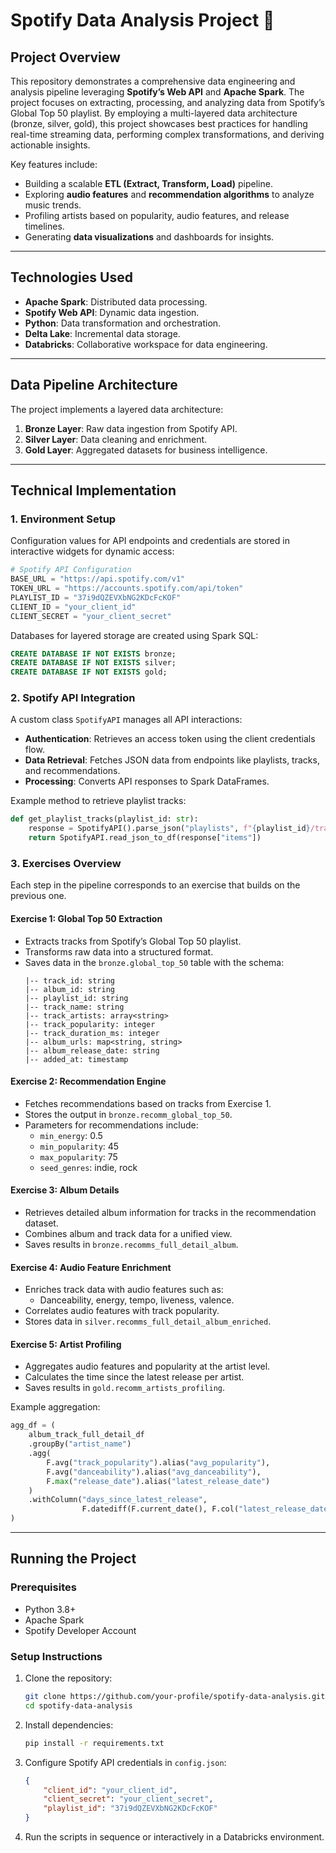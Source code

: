 
# Spotify Data Analysis Project 🎵

## **Project Overview**
This repository demonstrates a comprehensive data engineering and analysis pipeline leveraging **Spotify’s Web API** and **Apache Spark**. The project focuses on extracting, processing, and analyzing data from Spotify’s Global Top 50 playlist. By employing a multi-layered data architecture (bronze, silver, gold), this project showcases best practices for handling real-time streaming data, performing complex transformations, and deriving actionable insights.

Key features include:
- Building a scalable **ETL (Extract, Transform, Load)** pipeline.
- Exploring **audio features** and **recommendation algorithms** to analyze music trends.
- Profiling artists based on popularity, audio features, and release timelines.
- Generating **data visualizations** and dashboards for insights.

---

## **Technologies Used**
- **Apache Spark**: Distributed data processing.
- **Spotify Web API**: Dynamic data ingestion.
- **Python**: Data transformation and orchestration.
- **Delta Lake**: Incremental data storage.
- **Databricks**: Collaborative workspace for data engineering.

---

## **Data Pipeline Architecture**
The project implements a layered data architecture:

1. **Bronze Layer**: Raw data ingestion from Spotify API.
2. **Silver Layer**: Data cleaning and enrichment.
3. **Gold Layer**: Aggregated datasets for business intelligence.

---

## **Technical Implementation**

### **1. Environment Setup**
Configuration values for API endpoints and credentials are stored in interactive widgets for dynamic access:
```python
# Spotify API Configuration
BASE_URL = "https://api.spotify.com/v1"
TOKEN_URL = "https://accounts.spotify.com/api/token"
PLAYLIST_ID = "37i9dQZEVXbNG2KDcFcKOF"
CLIENT_ID = "your_client_id"
CLIENT_SECRET = "your_client_secret"
```
Databases for layered storage are created using Spark SQL:
```sql
CREATE DATABASE IF NOT EXISTS bronze;
CREATE DATABASE IF NOT EXISTS silver;
CREATE DATABASE IF NOT EXISTS gold;
```

### **2. Spotify API Integration**
A custom class `SpotifyAPI` manages all API interactions:
- **Authentication**: Retrieves an access token using the client credentials flow.
- **Data Retrieval**: Fetches JSON data from endpoints like playlists, tracks, and recommendations.
- **Processing**: Converts API responses to Spark DataFrames.

Example method to retrieve playlist tracks:
```python
def get_playlist_tracks(playlist_id: str):
    response = SpotifyAPI().parse_json("playlists", f"{playlist_id}/tracks")
    return SpotifyAPI.read_json_to_df(response["items"])
```

### **3. Exercises Overview**
Each step in the pipeline corresponds to an exercise that builds on the previous one.

#### **Exercise 1: Global Top 50 Extraction**
- Extracts tracks from Spotify’s Global Top 50 playlist.
- Transforms raw data into a structured format.
- Saves data in the `bronze.global_top_50` table with the schema:
  ```
  |-- track_id: string
  |-- album_id: string
  |-- playlist_id: string
  |-- track_name: string
  |-- track_artists: array<string>
  |-- track_popularity: integer
  |-- track_duration_ms: integer
  |-- album_urls: map<string, string>
  |-- album_release_date: string
  |-- added_at: timestamp
  ```

#### **Exercise 2: Recommendation Engine**
- Fetches recommendations based on tracks from Exercise 1.
- Stores the output in `bronze.recomm_global_top_50`.
- Parameters for recommendations include:
  - `min_energy`: 0.5
  - `min_popularity`: 45
  - `max_popularity`: 75
  - `seed_genres`: indie, rock

#### **Exercise 3: Album Details**
- Retrieves detailed album information for tracks in the recommendation dataset.
- Combines album and track data for a unified view.
- Saves results in `bronze.recomms_full_detail_album`.

#### **Exercise 4: Audio Feature Enrichment**
- Enriches track data with audio features such as:
  - Danceability, energy, tempo, liveness, valence.
- Correlates audio features with track popularity.
- Stores data in `silver.recomms_full_detail_album_enriched`.

#### **Exercise 5: Artist Profiling**
- Aggregates audio features and popularity at the artist level.
- Calculates the time since the latest release per artist.
- Saves results in `gold.recomm_artists_profiling`.

Example aggregation:
```python
agg_df = (
    album_track_full_detail_df
    .groupBy("artist_name")
    .agg(
        F.avg("track_popularity").alias("avg_popularity"),
        F.avg("danceability").alias("avg_danceability"),
        F.max("release_date").alias("latest_release_date")
    )
    .withColumn("days_since_latest_release", 
                F.datediff(F.current_date(), F.col("latest_release_date")))
)
```

---

## **Running the Project**
### **Prerequisites**
- Python 3.8+
- Apache Spark
- Spotify Developer Account

### **Setup Instructions**
1. Clone the repository:
   ```bash
   git clone https://github.com/your-profile/spotify-data-analysis.git
   cd spotify-data-analysis
   ```

2. Install dependencies:
   ```bash
   pip install -r requirements.txt
   ```

3. Configure Spotify API credentials in `config.json`:
   ```json
   {
       "client_id": "your_client_id",
       "client_secret": "your_client_secret",
       "playlist_id": "37i9dQZEVXbNG2KDcFcKOF"
   }
   ```

4. Run the scripts in sequence or interactively in a Databricks environment.
